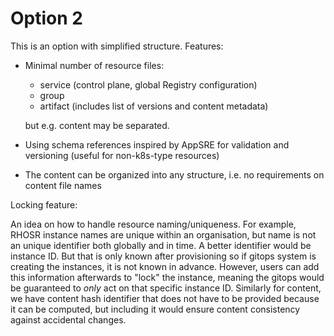 # Option 2

This is an option with simplified structure. Features:
 - Minimal number of resource files:
   - service (control plane, global Registry configuration)
   - group
   - artifact (includes list of versions and content metadata)
   
   but e.g. content may be separated.
 - Using schema references inspired by AppSRE for validation and versioning (useful for non-k8s-type resources)
 - The content can be organized into any structure, i.e. no requirements on content file names

Locking feature:

An idea on how to handle resource naming/uniqueness. For example, RHOSR instance names are unique within an organisation, but name is not an unique identifier both globally and in time. A better identifier would be instance ID. But that is only known after provisioning so if gitops system is creating the instances, it is not known in advance. However, users can add this information afterwards to "lock" the instance, meaning the gitops would be guaranteed to *only* act on that specific instance ID. Similarly for content, we have content hash identifier that does not have to be provided because it can be computed, but including it would ensure content consistency against accidental changes.